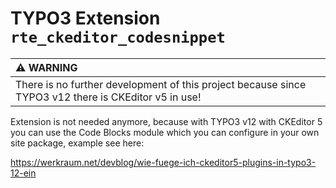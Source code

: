 # TYPO3 Extension `rte_ckeditor_codesnippet`

| :warning: WARNING                                                                                     |
|:------------------------------------------------------------------------------------------------------|
| There is no further development of this project because since TYPO3 v12 there is CKEditor v5 in use!  |

Extension is not needed anymore, because with TYPO3 v12 with CKEditor 5 you can use the Code Blocks module which you can configure in your own site package, example see here:

https://werkraum.net/devblog/wie-fuege-ich-ckeditor5-plugins-in-typo3-12-ein